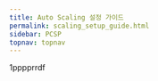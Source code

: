 ```yaml
---
title: Auto Scaling 설정 가이드
permalink: scaling_setup_guide.html
sidebar: PCSP
topnav: topnav
---
```


1pppprrdf